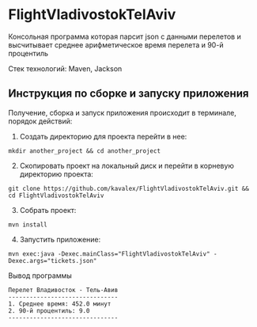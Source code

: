 # FlightVladivostokTelAviv
Консольная программа которая парсит json c данными перелетов и высчитывает среднее арифметическое время перелета и 90-й процентиль

Стек технологий: Maven, Jackson

## Инструкция по сборке и запуску приложения

Получение, сборка и запуск приложения происходит в терминале, порядок действий:

1. Создать директорию для проекта перейти в нее:
```console
mkdir another_project && cd another_project
```
2. Скопировать проект на локальный диск и перейти в корневую директорию проекта:
```console
git clone https://github.com/kavalex/FlightVladivostokTelAviv.git && cd FlightVladivostokTelAviv
```
3. Собрать проект:
```console
mvn install
```
4. Запустить приложение:
```console
mvn exec:java -Dexec.mainClass="FlightVladivostokTelAviv" -Dexec.args="tickets.json"
```

Вывод программы
```console
Перелет Владивосток - Тель-Авив
-------------------------------
1. Cреднее время: 452.0 минут
2. 90-й процентиль: 9.0
-------------------------------
```

